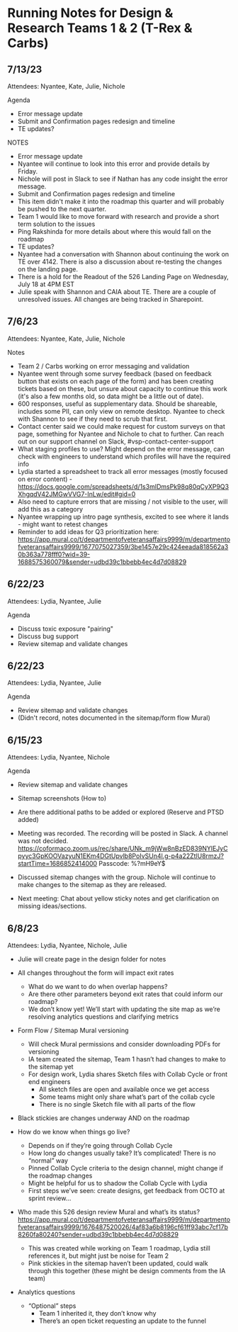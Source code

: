 # Running Notes for Design & Research Teams 1 & 2 (T-Rex & Carbs)

## 7/13/23
Attendees: Nyantee, Kate, Julie, Nichole

Agenda
- Error message update
- Submit and Confirmation pages redesign and timeline
- TE updates?

NOTES
- Error message update
-    Nyantee will continue to look into this error and provide details by Friday.
-    Nichole will post in Slack to see if Nathan has any code insight the error message. 
- Submit and Confirmation pages redesign and timeline
-   This item didn't make it into the roadmap this quarter and will probably be pushed to the next quarter.
-   Team 1 would like to move forward with research and provide a short term solution to the issues
-   Ping Rakshinda for more details about where this would fall on the roadmap
- TE updates?
-    Nyantee had a conversation with Shannon about continuing the work on TE over 4142.  There is also a discussion about re-testing the changes on the landing page.
-    There is a hold for the Readout of the 526 Landing Page on Wednesday, July 18 at 4PM EST
-    Julie speak with Shannon and CAIA about TE.  There are a couple of unresolved issues.  All changes are being tracked in Sharepoint. 
## 7/6/23
Attendees: Nyantee, Kate, Julie, Nichole

Notes
- Team 2 / Carbs working on error messaging and validation
- Nyantee went through some survey feedback (based on feedback button that exists on each page of the form) and has been creating tickets based on these, but unsure about capacity to continue this work (it's also a few months old, so data might be a little out of date).
- 600 responses, useful as supplementary data. Should be shareable, includes some PII, can only view on remote desktop. Nyantee to check with Shannon to see if they need to scrub that first. 
- Contact center said we could make request for custom surveys on that page, something for Nyantee and Nichole to chat to further. Can reach out on our support channel on Slack, #vsp-contact-center-support
- What staging profiles to use? Might depend on the error message, can check with engineers to understand which profiles will have the required info
- Lydia started a spreadsheet to track all error messages (mostly focused on error content) - https://docs.google.com/spreadsheets/d/1s3mIDmsPk98q80qCyXP9Q3XhgqdV42JMGwVVG7-InLw/edit#gid=0
- Also need to capture errors that are missing / not visible to the user, will add this as a category
- Nyantee wrapping up intro page synthesis, excited to see where it lands - might want to retest changes
- Reminder to add ideas for Q3 prioritization here: https://app.mural.co/t/departmentofveteransaffairs9999/m/departmentofveteransaffairs9999/1677075027359/3be1457e29c424eeada818562a30b363a778fff0?wid=39-1688575360079&sender=udbd39c1bbebb4ec4d7d08829


## 6/22/23
Attendees: Lydia, Nyantee, Julie

Agenda
- Discuss toxic exposure "pairing"
- Discuss bug support
- Review sitemap and validate changes


## 6/22/23
Attendees: Lydia, Nyantee, Julie

Agenda
- Review sitemap and validate changes
- (Didn't record, notes documented in the sitemap/form flow Mural)

## 6/15/23
Attendees: Lydia, Nyantee, Nichole

Agenda
- Review sitemap and validate changes
- Sitemap screenshots (How to)
- Are there additional paths to be added or explored (Reserve and PTSD added)

- Meeting was recorded. The recording will be posted in Slack. A channel was not decided.  https://coformaco.zoom.us/rec/share/UNk_m9jWw8nBzED839NYlEJyCpyyc3GpKOOVazyuN1EKm4DGtUpvlb8PoIvSUn4l.g-p4a22ZtlU8rmzJ?startTime=1686852414000
Passcode: %?mH9eY$
- Discussed sitemap changes with the group. Nichole will continue to make changes to the sitemap as they are released.
- Next meeting: Chat about yellow sticky notes and get clarification on missing ideas/sections. 
## 6/8/23
Attendees: Lydia, Nyantee, Nichole, Julie

- Julie will create page in the design folder for notes

- All changes throughout the form will impact exit rates
  - What do we want to do when overlap happens?
  - Are there other parameters beyond exit rates that could inform our roadmap?
  - We don’t know yet! We’ll start with updating the site map as we’re resolving analytics questions and clarifying metrics

- Form Flow / Sitemap Mural versioning
  - Will check Mural permissions and consider downloading PDFs for versioning
  - IA team created the sitemap, Team 1 hasn’t had changes to make to the sitemap yet
  - For design work, Lydia shares Sketch files with Collab Cycle or front end engineers
      - All sketch files are open and available once we get access
      - Some teams might only share what’s part of the collab cycle
      - There is no single Sketch file with all parts of the flow
- Black stickies are changes underway AND on the roadmap
- How do we know when things go live?
    - Depends on if they’re going through Collab Cycle
    - How long do changes usually take? It’s complicated! There is no “normal” way
    - Pinned Collab Cycle criteria to the design channel, might change if the roadmap changes
    - Might be helpful for us to shadow the Collab Cycle with Lydia
    - First steps we’ve seen: create designs, get feedback from OCTO at sprint review…


- Who made this 526 design review Mural and what’s its status? https://app.mural.co/t/departmentofveteransaffairs9999/m/departmentofveteransaffairs9999/1676487520026/4af83a6b8196cf61ff93abc7cf17b8260fa80240?sender=udbd39c1bbebb4ec4d7d08829 
  - This was created while working on Team 1 roadmap, Lydia still references it, but might just be noise for Team 2
  - Pink stickies in the sitemap haven’t been updated, could walk through this together (these might be design comments from the IA team)

- Analytics questions
    - “Optional” steps
      - Team 1 inherited it, they don’t know why
      - There’s an open ticket requesting an update to the funnel
